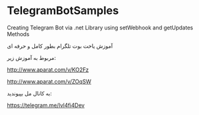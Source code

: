 # TelegramBotSamples
Creating Telegram Bot via .net Library using setWebhook and getUpdates Methods

آموزش یاخت بوت تلگرام بطور کامل و حرفه ای 

مربوط به آموزش زیر:

http://www.aparat.com/v/KO2Fz

http://www.aparat.com/v/ZOqSW

به کانال مل بپیوندید:

https://telegram.me/lvl4fi4Dev
